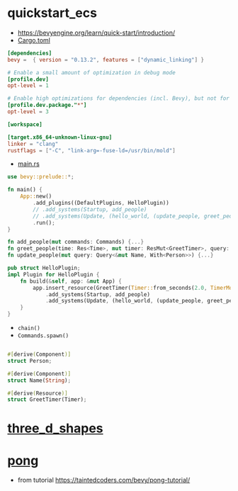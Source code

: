 # quickstart_ecs
- https://bevyengine.org/learn/quick-start/introduction/
- [Cargo.toml](quickstart_ecs/Cargo.toml)
```toml
[dependencies]
bevy =  { version = "0.13.2", features = ["dynamic_linking"] }

# Enable a small amount of optimization in debug mode
[profile.dev]
opt-level = 1

# Enable high optimizations for dependencies (incl. Bevy), but not for our code:
[profile.dev.package."*"]
opt-level = 3

[workspace]

[target.x86_64-unknown-linux-gnu]
linker = "clang"
rustflags = ["-C", "link-arg=-fuse-ld=/usr/bin/mold"]
```
- [main.rs](quickstart_ecs/src/main.rs)
```rust
use bevy::prelude::*;

fn main() {
    App::new()
        .add_plugins((DefaultPlugins, HelloPlugin))
        // .add_systems(Startup, add_people)
        // .add_systems(Update, (hello_world, (update_people, greet_people).chain()))
        .run();
}

fn add_people(mut commands: Commands) {...}
fn greet_people(time: Res<Time>, mut timer: ResMut<GreetTimer>, query: Query<&Name, With<Person>>) {...}
fn update_people(mut query: Query<&mut Name, With<Person>>) {...}

pub struct HelloPlugin;
impl Plugin for HelloPlugin {
    fn build(&self, app: &mut App) {
        app.insert_resource(GreetTimer(Timer::from_seconds(2.0, TimerMode::Repeating)))
            .add_systems(Startup, add_people)
            .add_systems(Update, (hello_world, (update_people, greet_people).chain()));
    }
}
```
- `chain()`
- `Commands.spawn()`
```rust

#[derive(Component)]
struct Person;

#[derive(Component)]
struct Name(String);

#[derive(Resource)]
struct GreetTimer(Timer);
```

# [three_d_shapes](three_d_shapes/src/main.rs)

# [pong](pong/src/main.rs)
- from tutorial https://taintedcoders.com/bevy/pong-tutorial/